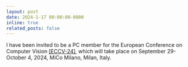 ```yaml
---
layout: post
date: 2024-1-17 00:00:00-0800
inline: true
related_posts: false
---
```


I have been invited to be a PC member for the European Conference on Computer Vision [[ECCV-24]](https://eccv2024.ecva.net/), which will take place on September 29-October 4, 2024, MiCo Milano, Milan, Italy.
